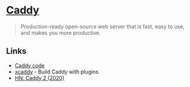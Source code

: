 # [Caddy](https://caddyserver.com/)

> Production-ready open-source web server that is fast, easy to use, and makes you more productive.

## Links

- [Caddy code](https://github.com/mholt/caddy)
- [xcaddy](https://github.com/caddyserver/xcaddy) - Build Caddy with plugins.
- [HN: Caddy 2 (2020)](https://news.ycombinator.com/item?id=23070567)
